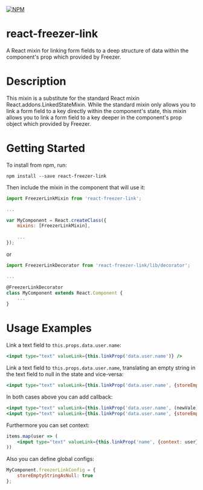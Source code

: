 [![NPM](https://nodei.co/npm/react-freezer-link.png?downloads=true&downloadRank=true&stars=true)](https://nodei.co/npm/react-freezer-link/)

# react-freezer-link
A React mixin for linking form fields to a deep structure of data within the component's prop which provided by Freezer.

# Description

This mixin is a substitute for the standard React mixin React.addons.LinkedStateMixin. While the standard mixin only allows you to link a form field to a key directly within the component's state, this mixin allows you to link a form field to a key deeper in the component's prop object which provided by Freezer.

# Getting Started

To install from npm, run:

```npm install --save react-freezer-link```

Then include the mixin in the component that will use it:

```js
import FreezerLinkMixin from 'react-freezer-link';

...

var MyComponent = React.createClass({
	mixins: [FreezerLinkMixin],
	
	...
});
```

or

```js
import FreezerLinkDecorator from 'react-freezer-link/lib/decorator';

...

@FreezerLinkDecorator
class MyComponent extends React.Component {
	...
}
```

# Usage Examples #

Link a text field to ```this.props.data.user.name```:
```jsx
<input type="text" valueLink={this.linkProp('data.user.name')} />
```

Link a text field to ```this.props.data.user.name```, translating an empty string in the text field to null in the state and vice-versa:
```jsx
<input type="text" valueLink={this.linkProp('data.user.name', {storeEmptyStringAsNull: true})} />
```

In both cases above you can add callback:
```jsx
<input type="text" valueLink={this.linkProp('data.user.name', (newVale) => {...})} />
<input type="text" valueLink={this.linkProp('data.user.name', {storeEmptyStringAsNull: true}, (newVale) => {...})} />
```

Furthermore you can set context:
```jsx
items.map(user => (
	<input type="text" valueLink={this.linkProp('name', {context: user})} />
))
```

Also you can define global configs:
```js
MyComponent.freezerLinkConfig = {
	storeEmptyStringAsNull: true
};
```

